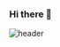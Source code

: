 ### Hi there 👋

![header](https://capsule-render.vercel.app/api?type=waving&color=0:2da862,100:53a8ed&height=230&section=header&text=Woojin%20Choi&fontAlign=70&fontAlignY=40&fontSize=60&fontColor=ffffff)


<!--
**woojin-choi518/woojin-choi518** is a ✨ _special_ ✨ repository because its `README.md` (this file) appears on your GitHub profile.

Here are some ideas to get you started:


- 🔭 I’m currently working on ...
- 🌱 I’m currently learning ...
- 👯 I’m looking to collaborate on ...
- 🤔 I’m looking for help with ...
- 💬 Ask me about ...
- 📫 How to reach me: ...
- 😄 Pronouns: ...
- ⚡ Fun fact: ...
-->
